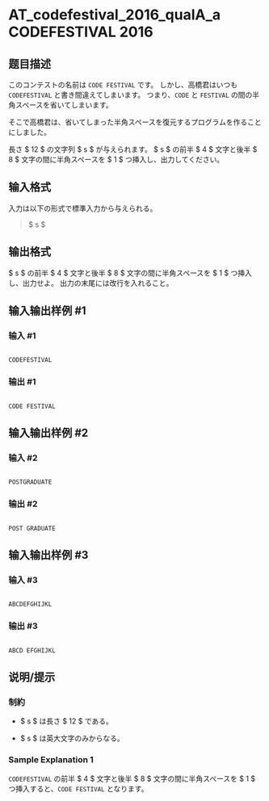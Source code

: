 # AT_codefestival_2016_qualA_a CODEFESTIVAL 2016

## 题目描述

[problemUrl]: https://atcoder.jp/contests/code-festival-2016-quala/tasks/codefestival_2016_qualA_a

このコンテストの名前は `CODE FESTIVAL` です。 しかし、高橋君はいつも `CODEFESTIVAL` と書き間違えてしまいます。 つまり、`CODE` と `FESTIVAL` の間の半角スペースを省いてしまいます。

そこで高橋君は、省いてしまった半角スペースを復元するプログラムを作ることにしました。

長さ $ 12 $ の文字列 $ s $ が与えられます。 $ s $ の前半 $ 4 $ 文字と後半 $ 8 $ 文字の間に半角スペースを $ 1 $ つ挿入し、出力してください。

## 输入格式

入力は以下の形式で標準入力から与えられる。

> $ s $

## 输出格式

$ s $ の前半 $ 4 $ 文字と後半 $ 8 $ 文字の間に半角スペースを $ 1 $ つ挿入し、出力せよ。 出力の末尾には改行を入れること。

## 输入输出样例 #1

### 输入 #1

```
CODEFESTIVAL
```

### 输出 #1

```
CODE FESTIVAL
```

## 输入输出样例 #2

### 输入 #2

```
POSTGRADUATE
```

### 输出 #2

```
POST GRADUATE
```

## 输入输出样例 #3

### 输入 #3

```
ABCDEFGHIJKL
```

### 输出 #3

```
ABCD EFGHIJKL
```

## 说明/提示

### 制約

- $ s $ は長さ $ 12 $ である。
- $ s $ は英大文字のみからなる。

### Sample Explanation 1

`CODEFESTIVAL` の前半 $ 4 $ 文字と後半 $ 8 $ 文字の間に半角スペースを $ 1 $ つ挿入すると、`CODE FESTIVAL` となります。